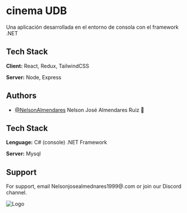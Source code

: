 # cinema UDB

Una aplicación desarrollada en el entorno de consola con el framework .NET 

## Tech Stack

**Client:** React, Redux, TailwindCSS

**Server:** Node, Express

## Authors

- [@NelsonAlmendares](https://github.com/NelsonAlmendares) Nelson José Almendares Ruiz 🐧

## Tech Stack
**Lenguage:** C# (console) .NET Framework

**Server:** Mysql

## Support

For support, email Nelsonjosealmednares1999@.com or join our Discord channel.

![Logo](https://dev-to-uploads.s3.amazonaws.com/uploads/articles/th5xamgrr6se0x5ro4g6.png)
